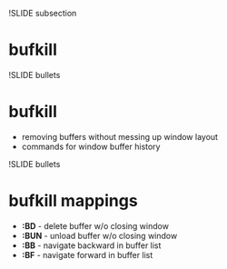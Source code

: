 !SLIDE subsection

# bufkill #

!SLIDE bullets

# bufkill

* removing buffers without messing up window layout
* commands for window buffer history

!SLIDE bullets

# bufkill mappings

* <b>:BD</b> - delete buffer w/o closing window
* <b>:BUN</b> - unload buffer w/o closing window
* <b>:BB</b> - navigate backward in buffer list
* <b>:BF</b> - navigate forward in buffer list

